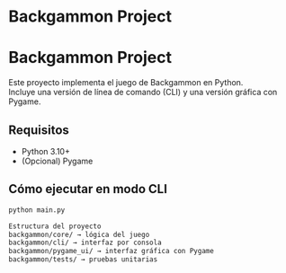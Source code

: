 # Backgammon Project
# Backgammon Project

Este proyecto implementa el juego de Backgammon en Python.  
Incluye una versión de línea de comando (CLI) y una versión gráfica con Pygame.

## Requisitos
- Python 3.10+
- (Opcional) Pygame

## Cómo ejecutar en modo CLI
```bash
python main.py

Estructura del proyecto
backgammon/core/ → lógica del juego
backgammon/cli/ → interfaz por consola
backgammon/pygame_ui/ → interfaz gráfica con Pygame
backgammon/tests/ → pruebas unitarias